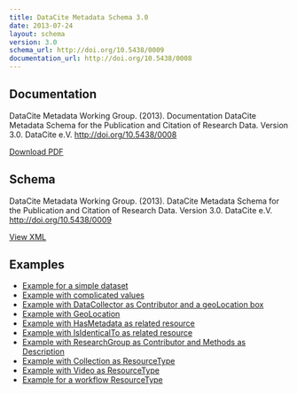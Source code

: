 ```yaml
---
title: DataCite Metadata Schema 3.0
date: 2013-07-24
layout: schema
version: 3.0
schema_url: http://doi.org/10.5438/0009
documentation_url: http://doi.org/10.5438/0008
---
```


## Documentation
DataCite Metadata Working Group. (2013). Documentation DataCite Metadata Schema for the Publication and Citation of Research Data. Version 3.0. DataCite e.V. http://doi.org/10.5438/0008

<a href="doc/DataCite-MetadataKernel_v3.0.pdf" class="btn">Download PDF</a>

## Schema
DataCite Metadata Working Group. (2013). DataCite Metadata Schema for the Publication and Citation of Research Data. Version 3.0. DataCite e.V. http://doi.org/10.5438/0009

<a href="metadata.xsd" class="btn">View XML</a>

## Examples

* [Example for a simple dataset](example/datacite-example-dataset-v3.0.xml)
* [Example with complicated values](example/datacite-example-complicated-v3.0.xml)
* [Example with DataCollector as Contributor and a geoLocation box](example/datacite-example-Box_dateCollected_DataCollector-v3.0.xml)
* [Example with GeoLocation](example/datacite-example-GeoLocation-v3.0.xml)
* [Example with HasMetadata as related resource](example/datacite-example-HasMetadata-v3.0.xml)
* [Example with IsIdenticalTo as related resource](example/datacite-example-relationTypeIsIdenticalTo-v3.0.xml)
* [Example with ResearchGroup as Contributor and Methods as Description](example/datacite-example-ResearchGroup_Methods-v3.0.xml)
* [Example with Collection as ResourceType](example/datacite-example-ResourceTypeGeneral_Collection-v3.0.xml)
* [Example with Video as ResourceType](example/datacite-example-video-v3.0.xml)
* [Example for a workflow ResourceType](example/datacite-example-workflow-v3.0.xml)
